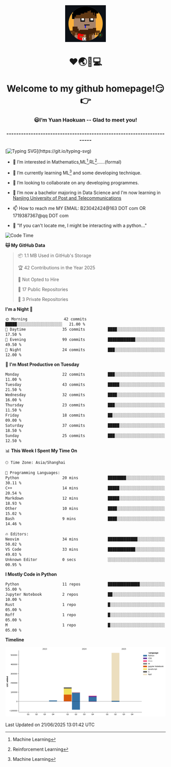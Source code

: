 <div align=center>
  <img width=128 src="image/figure.png">
</div>
<h1 align="center">❤🌏🚩💻</h1>
<h1 align="center">Welcome to my github homepage!😏👉</h1>
<h3 align="center" >😃I’m Yuan Haokuan -- Glad to meet you!</h3>
<h3 align="center" >----------------------------------------------------------------------</h3>

  [![Typing SVG](https://readme-typing-svg.herokuapp.com?font=Fira+Code&pause=1000&random=false&width=450&lines=Here's+my+personal+infomation:)](https://git.io/typing-svg)

- 👀 I’m interested in Mathematics,ML[^1],RL[^2]......(formal)
  
- 🌱 I’m currently learning ML[^1] and some developing technique.
  
- 💞️ I’m looking to collaborate on any developing programmes.
  
- 🍉 I’m now a bachelor majoring in Data Science and I'm now learning in [Nanjing University of Post and Telecommunications](https://www.njupt.edu.cn/main.psp)
  
- 📫 How to reach me MY EMAIL: B23042424@163 DOT com OR 1719387367@qq DOT com

- 🐍 "If you can't locate me, I might be interacting with a python..."

<!--START_SECTION:waka-->
![Code Time](http://img.shields.io/badge/Code%20Time-322%20hrs%2036%20mins-blue)

**🐱 My GitHub Data** 

> 📦 1.1 MB Used in GitHub's Storage 
 > 
> 🏆 42 Contributions in the Year 2025
 > 
> 🚫 Not Opted to Hire
 > 
> 📜 17 Public Repositories 
 > 
> 🔑 3 Private Repositories 
 > 
**I'm a Night 🦉** 

```text
🌞 Morning                42 commits          █████░░░░░░░░░░░░░░░░░░░░   21.00 % 
🌆 Daytime                35 commits          ████░░░░░░░░░░░░░░░░░░░░░   17.50 % 
🌃 Evening                99 commits          ████████████░░░░░░░░░░░░░   49.50 % 
🌙 Night                  24 commits          ███░░░░░░░░░░░░░░░░░░░░░░   12.00 % 
```
📅 **I'm Most Productive on Tuesday** 

```text
Monday                   22 commits          ███░░░░░░░░░░░░░░░░░░░░░░   11.00 % 
Tuesday                  43 commits          █████░░░░░░░░░░░░░░░░░░░░   21.50 % 
Wednesday                32 commits          ████░░░░░░░░░░░░░░░░░░░░░   16.00 % 
Thursday                 23 commits          ███░░░░░░░░░░░░░░░░░░░░░░   11.50 % 
Friday                   18 commits          ██░░░░░░░░░░░░░░░░░░░░░░░   09.00 % 
Saturday                 37 commits          █████░░░░░░░░░░░░░░░░░░░░   18.50 % 
Sunday                   25 commits          ███░░░░░░░░░░░░░░░░░░░░░░   12.50 % 
```


📊 **This Week I Spent My Time On** 

```text
🕑︎ Time Zone: Asia/Shanghai

💬 Programming Languages: 
Python                   20 mins             ████████░░░░░░░░░░░░░░░░░   30.11 % 
C++                      14 mins             █████░░░░░░░░░░░░░░░░░░░░   20.54 % 
Markdown                 12 mins             █████░░░░░░░░░░░░░░░░░░░░   18.93 % 
Other                    10 mins             ████░░░░░░░░░░░░░░░░░░░░░   15.02 % 
Bash                     9 mins              ████░░░░░░░░░░░░░░░░░░░░░   14.46 % 

🔥 Editors: 
Neovim                   34 mins             █████████████░░░░░░░░░░░░   50.02 % 
VS Code                  33 mins             ████████████░░░░░░░░░░░░░   49.03 % 
Unknown Editor           0 secs              ░░░░░░░░░░░░░░░░░░░░░░░░░   00.95 % 
```

**I Mostly Code in Python** 

```text
Python                   11 repos            ██████████████░░░░░░░░░░░   55.00 % 
Jupyter Notebook         2 repos             ██░░░░░░░░░░░░░░░░░░░░░░░   10.00 % 
Rust                     1 repo              █░░░░░░░░░░░░░░░░░░░░░░░░   05.00 % 
Roff                     1 repo              █░░░░░░░░░░░░░░░░░░░░░░░░   05.00 % 
M                        1 repo              █░░░░░░░░░░░░░░░░░░░░░░░░   05.00 % 
```



**Timeline**

![Lines of Code chart](https://raw.githubusercontent.com/WilbertYuan/WilbertYuan/main/assets/bar_graph.png)


 Last Updated on 21/06/2025 13:01:42 UTC
<!--END_SECTION:waka-->

<!---
WilbertYuan/WilbertYuan is a ✨ special ✨ repository because its `README.md` (this file) appears on your GitHub profile.
You can click the Preview link to take a look at your changes.
--->
[^1]:Machine Learning
[^2]:Reinforcement Learning
